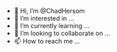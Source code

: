 - 👋 Hi, I’m @ChadHersom
- 👀 I’m interested in ...
- 🌱 I’m currently learning ...
- 💞️ I’m looking to collaborate on ...
- 📫 How to reach me ...

<!---
ChadHersom/ChadHersom is a ✨ special ✨ repository because its `README.md` (this file) appears on your GitHub profile.
You can click the Preview link to take a look at your changes.
--->

